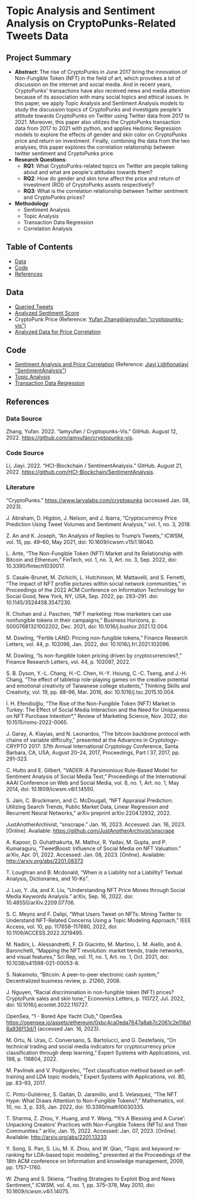 # Topic Analysis and Sentiment Analysis on CryptoPunks-Related Tweets Data

## Project Summary
- **Abstract**:
The rise of CryptoPunks in June 2017 bring the innovation of Non-Fungible Token (NFT) in the field of art, which provokes a lot of discussion on the internet and social media. And in recent years, CryptoPunks' transactions have also received news and media attention because of its association with many social topics and ethical issues. In this paper, we apply Topic Analysis and Sentiment Analysis models to study the discussion topics of CryptoPunks and investigate people's attitude towards CryptoPunks on Twitter using Twitter data from 2017 to 2021. Moreover, this paper also utilizes the CryptoPunks transaction data from 2017 to 2021 with python, and applies Hedonic Regression models to explore the effects of gender and skin color on CryptoPunks price and return on investment. Finally, combining the data from the two analyses, this paper explores the correlation relationship between twitter sentiment and CryptoPunks price. 
- **Research Questions**:
  - **RQ1**: What CryptoPunks-related topics on Twitter are people talking about and what are people's attitudes towards them?
  - **RQ2**: How do gender and skin tone affect the price and return of investment (ROI) of CryptoPunks assets respectively?
  - **RQ3**: What is the correlation relationship between Twitter sentiment and CryptoPunks prices?
- **Methodology**: 
  - Sentiment Analysis
  - Topic Analysis
  - Transaction Data Regression
  - Correlation Analysis

## Table of Contents
- [Data](https://github.com/HCI-Blockchain/ICWSM-2023#data)
- [Code](https://github.com/HCI-Blockchain/ICWSM-2023#code)
- [References](https://github.com/HCI-Blockchain/ICWSM-2023#references)

## Data
- [Queried Tweets](https://github.com/HCI-Blockchain/ICWSM-2023/tree/main/data/queried_tweets)
- [Analyzed Sentiment Score](https://github.com/HCI-Blockchain/ICWSM-2023/tree/main/data/analyzed_sentiment%20score)
- CryptoPunk Price (Reference: [Yufan Zhang@iamyufan "cryptopunks-vis"](https://github.com/iamyufan/cryptopunks-vis/blob/main/data/database/tx_db.csv))
- [Analyzed Data for Price Correlation](https://github.com/HCI-Blockchain/ICWSM-2023/tree/main/data/analyzed_price%20regression)

## Code
- [Sentiment Analysis and Price Correlation](https://github.com/HCI-Blockchain/ICWSM-2023/tree/main/code/Sentiment%20Analysis%20and%20Price%20Correlation) (Reference: [Jiayi Li@fionajiayi "SentimentAnalysis"](https://github.com/HCI-Blockchain/SentimentAnalysis))
- [Topic Analysis](https://github.com/HCI-Blockchain/ICWSM-2023/tree/main/code/Topic_Analysis)
- [Transaction Data Regression](https://github.com/HCI-Blockchain/ICWSM-2023/tree/main/code/Regression)

## References

### Data Source
Zhang, Yufan. 2022. “Iamyufan / Cryptopunks-Vis.” GitHub. August 12, 2022. https://github.com/iamyufan/cryptopunks-vis.
### Code Source
Li, Jiayi. 2022. “HCI-Blockchain / SentimentAnalysis.” GitHub. August 21, 2022. https://github.com/HCI-Blockchain/SentimentAnalysis.
### Literature
“CryptoPunks.” https://www.larvalabs.com/cryptopunks (accessed Jan. 08, 2023).

J. Abraham, D. Higdon, J. Nelson, and J. Ibarra, “Cryptocurrency Price Prediction Using Tweet Volumes and Sentiment Analysis,” vol. 1, no. 3, 2018.

Z. An and K. Joseph, “An Analysis of Replies to Trump’s Tweets,” ICWSM, vol. 15, pp. 49–60, May 2021, doi: 10.1609/icwsm.v15i1.18040.

L. Ante, “The Non-Fungible Token (NFT) Market and Its Relationship with Bitcoin and Ethereum,” FinTech, vol. 1, no. 3, Art. no. 3, Sep. 2022, doi: 10.3390/fintech1030017.

S. Casale-Brunet, M. Zichichi, L. Hutchinson, M. Mattavelli, and S. Ferretti, “The impact of NFT profile pictures within social network communities,” in Proceedings of the 2022 ACM Conference on Information Technology for Social Good, New York, NY, USA, Sep. 2022, pp. 283–291. doi: 10.1145/3524458.3547230.

R. Chohan and J. Paschen, “NFT marketing: How marketers can use nonfungible tokens in their campaigns,” Business Horizons, p. S0007681321002202, Dec. 2021, doi: 10.1016/j.bushor.2021.12.004.

M. Dowling, “Fertile LAND: Pricing non-fungible tokens,” Finance Research Letters, vol. 44, p. 102096, Jan. 2022, doi: 10.1016/j.frl.2021.102096.

M. Dowling, “Is non-fungible token pricing driven by cryptocurrencies?,” Finance Research Letters, vol. 44, p. 102097, 2022.

S. B. Dyson, Y.-L. Chang, H.-C. Chen, H.-Y. Hsiung, C.-C. Tseng, and J.-H. Chang, “The effect of tabletop role-playing games on the creative potential and emotional creativity of Taiwanese college students,” Thinking Skills and Creativity, vol. 19, pp. 88–96, Mar. 2016, doi: 10.1016/j.tsc.2015.10.004.

İ. H. Efendioğlu, “The Rise of the Non-Fungible Token (NFT) Market in Turkey: The Effect of Social Media Interaction and the Need for Uniqueness on NFT Purchase Intention*,” Review of Marketing Science, Nov. 2022, doi: 10.1515/roms-2022-0065.

J. Garay, A. Kiayias, and N. Leonardos, “The bitcoin backbone protocol with chains of variable difficulty,” presented at the Advances in Cryptology–CRYPTO 2017: 37th Annual International Cryptology Conference, Santa Barbara, CA, USA, August 20–24, 2017, Proceedings, Part I 37, 2017, pp. 291–323.

C. Hutto and E. Gilbert, “VADER: A Parsimonious Rule-Based Model for Sentiment Analysis of Social Media Text,” Proceedings of the International AAAI Conference on Web and Social Media, vol. 8, no. 1, Art. no. 1, May 2014, doi: 10.1609/icwsm.v8i1.14550.

S. Jain, C. Bruckmann, and C. McDougall, “NFT Appraisal Prediction: Utilizing Search Trends, Public Market Data, Linear Regression and Recurrent Neural Networks,” arXiv preprint arXiv:2204.12932, 2022.

JustAnotherArchivist, “snscrape.” Jan. 16, 2023. Accessed: Jan. 16, 2023. [Online]. Available: https://github.com/JustAnotherArchivist/snscrape

A. Kapoor, D. Guhathakurta, M. Mathur, R. Yadav, M. Gupta, and P. Kumaraguru, “TweetBoost: Influence of Social Media on NFT Valuation.” arXiv, Apr. 01, 2022. Accessed: Jan. 08, 2023. [Online]. Available: http://arxiv.org/abs/2201.08373

T. Loughran and B. Mcdonald, “When is a Liability not a Liability? Textual Analysis, Dictionaries, and 10-Ks”.

J. Luo, Y. Jia, and X. Liu, “Understanding NFT Price Moves through Social Media Keywords Analysis.” arXiv, Sep. 16, 2022. doi: 10.48550/arXiv.2209.07706.

S. C. Meyns and F. Dalipi, “What Users Tweet on NFTs: Mining Twitter to Understand NFT-Related Concerns Using a Topic Modeling Approach,” IEEE Access, vol. 10, pp. 117658–117680, 2022, doi: 10.1109/ACCESS.2022.3219495.

M. Nadini, L. Alessandretti, F. Di Giacinto, M. Martino, L. M. Aiello, and A. Baronchelli, “Mapping the NFT revolution: market trends, trade networks, and visual features,” Sci Rep, vol. 11, no. 1, Art. no. 1, Oct. 2021, doi: 10.1038/s41598-021-00053-8.

S. Nakamoto, “Bitcoin: A peer-to-peer electronic cash system,” Decentralized business review, p. 21260, 2008.

J. Nguyen, “Racial discrimination in non-fungible token (NFT) prices? CryptoPunk sales and skin tone,” Economics Letters, p. 110727, Jul. 2022, doi: 10.1016/j.econlet.2022.110727.

OpenSea, “1 - Bored Ape Yacht Club,” OpenSea. https://opensea.io/assets/ethereum/0xbc4ca0eda7647a8ab7c2061c2e118a18a936f13d/1 (accessed Jan. 16, 2023).

M. Ortu, N. Uras, C. Conversano, S. Bartolucci, and G. Destefanis, “On technical trading and social media indicators for cryptocurrency price classification through deep learning,” Expert Systems with Applications, vol. 198, p. 116804, 2022.

M. Pavlinek and V. Podgorelec, “Text classification method based on self-training and LDA topic models,” Expert Systems with Applications, vol. 80, pp. 83–93, 2017.

C. Pinto-Gutiérrez, S. Gaitán, D. Jaramillo, and S. Velasquez, “The NFT Hype: What Draws Attention to Non-Fungible Tokens?,” Mathematics, vol. 10, no. 3, p. 335, Jan. 2022, doi: 10.3390/math10030335.

T. Sharma, Z. Zhou, Y. Huang, and Y. Wang, “‘It’s A Blessing and A Curse’: Unpacking Creators’ Practices with Non-Fungible Tokens (NFTs) and Their Communities.” arXiv, Jan. 15, 2022. Accessed: Jan. 07, 2023. [Online]. Available: http://arxiv.org/abs/2201.13233

Y. Song, S. Pan, S. Liu, M. X. Zhou, and W. Qian, “Topic and keyword re-ranking for LDA-based topic modeling,” presented at the Proceedings of the 18th ACM conference on Information and knowledge management, 2009, pp. 1757–1760.

W. Zhang and S. Skiena, “Trading Strategies to Exploit Blog and News Sentiment,” ICWSM, vol. 4, no. 1, pp. 375–378, May 2010, doi: 10.1609/icwsm.v4i1.14075.
